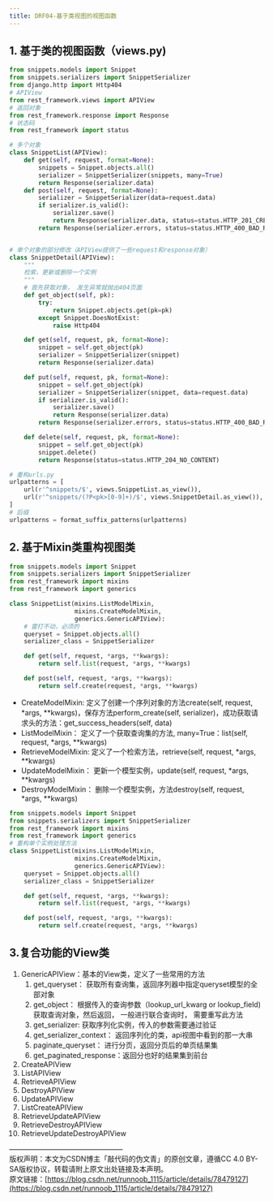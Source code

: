 ```yaml
---
title: DRF04-基于类视图的视图函数
---
```

## 1. 基于类的视图函数（views.py)
```python
from snippets.models import Snippet
from snippets.serializers import SnippetSerializer
from django.http import Http404
# APIView 
from rest_framework.views import APIView
# 返回对象
from rest_framework.response import Response
# 状态码
from rest_framework import status

# 多个对象
class SnippetList(APIView):
    def get(self, request, format=None):
        snippets = Snippet.objects.all()
        serializer = SnippetSerializer(snippets, many=True)
        return Response(serializer.data)
    def post(self, request, format=None):
        serializer = SnippetSerializer(data=request.data)
        if serializer.is_valid():
            serializer.save()
            return Response(serializer.data, status=status.HTTP_201_CREATED)
        return Response(serializer.errors, status=status.HTTP_400_BAD_REQUEST)


# 单个对象的部分修改（APIView提供了一些request和response对象）
class SnippetDetail(APIView):
    """
    检索，更新或删除一个实例
    """
    # 首先获取对象， 发生异常就抛出404页面
    def get_object(self, pk):
        try:
            return Snippet.objects.get(pk=pk)
        except Snippet.DoesNotExist:
            raise Http404

    def get(self, request, pk, format=None):
        snippet = self.get_object(pk)
        serializer = SnippetSerializer(snippet)
        return Response(serializer.data)

    def put(self, request, pk, format=None):
        snippet = self.get_object(pk)
        serializer = SnippetSerializer(snippet, data=request.data)
        if serializer.is_valid():
            serializer.save()
            return Response(serializer.data)
        return Response(serializer.errors, status=status.HTTP_400_BAD_REQUEST)

    def delete(self, request, pk, format=None):
        snippet = self.get_object(pk)
        snippet.delete()
        return Response(status=status.HTTP_204_NO_CONTENT)

# 重构urls.py
urlpatterns = [
    url(r'^snippets/$', views.SnippetList.as_view()),
    url(r'^snippets/(?P<pk>[0-9]+)/$', views.SnippetDetail.as_view()),
]
# 后缀
urlpatterns = format_suffix_patterns(urlpatterns)
```

## 2. 基于Mixin类重构视图类
```python
from snippets.models import Snippet
from snippets.serializers import SnippetSerializer
from rest_framework import mixins
from rest_framework import generics

class SnippetList(mixins.ListModelMixin,
                  mixins.CreateModelMixin,
                  generics.GenericAPIView):
    # 雷打不动，必须的
    queryset = Snippet.objects.all()
    serializer_class = SnippetSerializer

    def get(self, request, *args, **kwargs):
        return self.list(request, *args, **kwargs)

    def post(self, request, *args, **kwargs):
        return self.create(request, *args, **kwargs)
```

- CreateModelMixin: 定义了创建一个序列对象的方法create(self, request, *args, **kwargs)，保存方法perform_create(self, serializer)，成功获取请求头的方法：get_success_headers(self, data)
- ListModelMixin： 定义了一个获取查询集的方法, many=True：list(self, request, *args, **kwargs)
- RetrieveModelMixin: 定义了一个检索方法，retrieve(self, request, *args, **kwargs)
- UpdateModelMixin： 更新一个模型实例，update(self, request, *args, **kwargs)
- DestroyModelMixin： 删除一个模型实例，方法destroy(self, request, *args, **kwargs)
```python
from snippets.models import Snippet
from snippets.serializers import SnippetSerializer
from rest_framework import mixins
from rest_framework import generics
# 重构单个实例处理方法
class SnippetList(mixins.ListModelMixin,
                  mixins.CreateModelMixin,
                  generics.GenericAPIView):
    queryset = Snippet.objects.all()
    serializer_class = SnippetSerializer

    def get(self, request, *args, **kwargs):
        return self.list(request, *args, **kwargs)

    def post(self, request, *args, **kwargs):
        return self.create(request, *args, **kwargs)
```

## 3.复合功能的View类

1. GenericAPIView：基本的View类，定义了一些常用的方法
   1. get_queryset： 获取所有查询集，返回序列器中指定queryset模型的全部对象
   1. get_object： 根据传入的查询参数（lookup_url_kwarg or lookup_field)获取查询对象，然后返回， 一般进行联合查询时， 需要重写此方法
   1. get_serializer: 获取序列化实例，传入的参数需要通过验证
   1. get_serializer_context： 返回序列化的类，api视图中看到的那一大串
   1. paginate_queryset： 进行分页，返回分页后的单页结果集
   1. get_paginated_response：返回分也好的结果集到前台
2. CreateAPIView
2. ListAPIView
2. RetrieveAPIView
2. DestroyAPIView
2. UpdateAPIView
2. ListCreateAPIView
2. RetrieveUpdateAPIView
2. RetrieveDestroyAPIView
2. RetrieveUpdateDestroyAPIView


————————————————  
版权声明：本文为CSDN博主「敲代码的伪文青」的原创文章，遵循CC 4.0 BY-SA版权协议，转载请附上原文出处链接及本声明。  
原文链接：[https://blog.csdn.net/runnoob_1115/article/details/78479127](https://blog.csdn.net/runnoob_1115/article/details/78479127)
